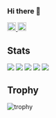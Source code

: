 ### Hi there 👋

<!--
**daisuke-tanabe/daisuke-tanabe** is a ✨ _special_ ✨ repository because its `README.md` (this file) appears on your GitHub profile.

Here are some ideas to get you started:

- 🔭 I’m currently working on ...
- 🌱 I’m currently learning ...
- 👯 I’m looking to collaborate on ...
- 🤔 I’m looking for help with ...
- 💬 Ask me about ...
- 📫 How to reach me: ...
- 😄 Pronouns: ...
- ⚡ Fun fact: ...
-->

<p align="left">
  <a href="https://github.com/daisuke-tanabe">
    <img height="20" src="https://komarev.com/ghpvc/?username=daisuke-tanabe" />
  </a>
  <a href="https://github.com/daisuke-tanabe">
    <img height="20" src="https://img.shields.io/github/followers/daisuke-tanabe?label=follow&logo=github&style=flat" />
  </a>
</p>

## Stats
![](http://github-profile-summary-cards.vercel.app/api/cards/profile-details?username=daisuke-tanabe&theme=gruvbox)
![](http://github-profile-summary-cards.vercel.app/api/cards/repos-per-language?username=daisuke-tanabe&theme=gruvbox)
![](http://github-profile-summary-cards.vercel.app/api/cards/most-commit-language?username=daisuke-tanabe&theme=gruvbox)
![](http://github-profile-summary-cards.vercel.app/api/cards/stats?username=daisuke-tanabe&theme=gruvbox)
![](http://github-profile-summary-cards.vercel.app/api/cards/productive-time?username=daisuke-tanabe&theme=gruvbox&utcOffset=9)

## Trophy
![trophy](https://github-profile-trophy.vercel.app/?username=daisuke-tanabe&theme=gruvbox)
